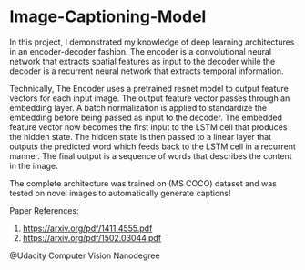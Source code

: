# Image-Captioning-Model

In this project, I demonstrated my knowledge of deep learning architectures in an encoder-decoder fashion. The encoder is a convolutional neural network that extracts spatial features as input to the decoder while the decoder is a recurrent neural network that extracts temporal information.

Technically, The Encoder uses a pretrained resnet model to output feature vectors for each input image. The output feature vector passes through an embedding layer. A batch normalization is applied to standardize the embedding before being passed as input to the decoder. The embedded feature vector now becomes the first input to the LSTM cell that produces the hidden state. The hidden state is then passed to a linear layer that outputs the predicted word which feeds back to the LSTM cell in a recurrent manner. The final output is a sequence of words that describes the content in the image.

The complete architecture was trained on (MS COCO) dataset and was tested on novel images to automatically generate captions!

Paper References: 
1) https://arxiv.org/pdf/1411.4555.pdf
2) https://arxiv.org/pdf/1502.03044.pdf

@Udacity Computer Vision Nanodegree
